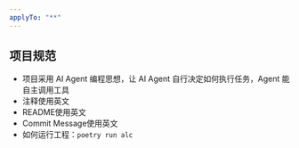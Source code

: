 ```yaml
---
applyTo: "**"
---
```

## 项目规范

- 项目采用 AI Agent 编程思想，让 AI Agent 自行决定如何执行任务，Agent 能自主调用工具
- 注释使用英文
- README使用英文
- Commit Message使用英文
- 如何运行工程：`poetry run alc`